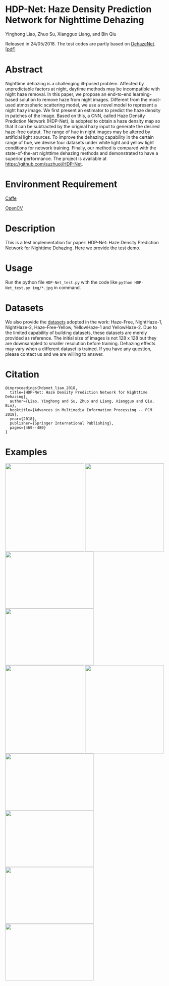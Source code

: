 # HDP-Net: Haze Density Prediction Network for Nighttime Dehazing
Yinghong Liao, Zhuo Su, Xiangguo Liang, and Bin Qiu 

Released in 24/05/2018. The test codes are partly based on [DehazeNet](https://github.com/zlinker/DehazeNet). [[pdf]](https://link.springer.com/chapter/10.1007%2F978-3-030-00776-8_43)

# Abstract
Nighttime dehazing is a challenging ill-posed problem. Affected by unpredictable factors at night, daytime methods may be incompatible with night haze removal. In this paper, we propose an end-to-end learning-based solution to remove haze from night images. Different from the most-used atmospheric scattering model, we use a novel model to represent a night hazy image. We first present an estimator
to predict the haze density in patches of the image. Based on this, a CNN, called Haze Density Prediction Network (HDP-Net), is adopted
to obtain a haze density map so that it can be subtracted by the original hazy input to generate the desired haze-free output. The range of hue in night images may be altered by artificial light sources. To improve the dehazing capability in the certain range of hue, we devise four datasets under white light and yellow light conditions for network training. Finally, our method is compared with the state-of-the-art nighttime dehazing methods and demonstrated to have a superior performance. The project is available at https://github.com/suzhuoi/HDP-Net.

# Environment Requirement
[Caffe](https://github.com/BVLC/caffe)

[OpenCV](https://opencv.org/)

# Description
This is a test implementation for paper: HDP-Net: Haze Density Prediction Network for Nighttime Dehazing. Here we provide the test demo.

# Usage
Run the python file <code>HDP-Net_test.py</code> with the code like <code>python HDP-Net_test.py img/*.jpg</code> in command. 

# Datasets
We also provide the [datasets](https://pan.baidu.com/s/1cY8O5H8EYIwetPdb6xdupA) adopted in the work: Haze-Free, NightHaze-1, NightHaze-2, Haze-Free-Yellow, YellowHaze-1 and YellowHaze-2. Due to the limited capability of building datasets, these datasets are merely provided as reference. The initial size of images is not 128 x 128 but they are downsampled to smaller resolution before training. Dehazing effects may vary when a different dataset is trained. If you have any question, please contact us and we are willing to answer.

# Citation
        
	@inproceedings{hdpnet_liao_2018,		
	  title={HDP-Net: Haze Density Prediction Network for Nighttime Dehazing},
	  author={Liao, Yinghong and Su, Zhuo and Liang, Xiangguo and Qiu, Bin},
	  booktitle={Advances in Multimedia Information Processing -- PCM 2018},
	  year={2018},
	  publisher={Springer International Publishing},
	  pages={469--480}
	} 

# Examples
<img src="https://github.com/nicholasly/HDP-Net/blob/master/img/01.jpg" width="250px" height="280px" align=left />
<img src="https://github.com/nicholasly/HDP-Net/blob/master/result/Dehaze_01.jpg" width="250px" height="280px" align=right/>

<img src="https://github.com/nicholasly/HDP-Net/blob/master/img/02.bmp" width="280px" height="180px" align=left />
<img src="https://github.com/nicholasly/HDP-Net/blob/master/result/Dehaze_02.bmp" width="280px" height="180px" align=right/>

<img src="https://github.com/nicholasly/HDP-Net/blob/master/img/03.jpeg" width="250px" height="280px" align=left />
<img src="https://github.com/nicholasly/HDP-Net/blob/master/result/Dehaze_03.jpeg" width="250px" height="280px" align=right/>

<img src="https://github.com/nicholasly/HDP-Net/blob/master/img/04.bmp" width="280px" height="180px" align=left />
<img src="https://github.com/nicholasly/HDP-Net/blob/master/result/Dehaze_04.jpg" width="280px" height="180px" align=right/>

<img src="https://github.com/nicholasly/HDP-Net/blob/master/img/05.bmp" width="280px" height="180px" align=left />
<img src="https://github.com/nicholasly/HDP-Net/blob/master/result/Dehaze_05.bmp" width="280px" height="180px" align=right/>
